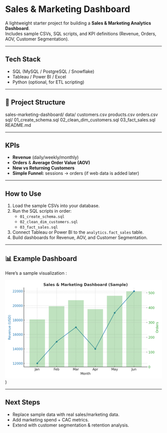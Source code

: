 # Sales & Marketing Dashboard

A lightweight starter project for building a **Sales & Marketing Analytics Dashboard**.  
Includes sample CSVs, SQL scripts, and KPI definitions (Revenue, Orders, AOV, Customer Segmentation).  

---

## Tech Stack
- SQL (MySQL / PostgreSQL / Snowflake)
- Tableau / Power BI / Excel
- Python (optional, for ETL scripting)

---

## 📂 Project Structure
sales-marketing-dashboard/
data/
customers.csv
products.csv
orders.csv
sql/
01_create_schema.sql
02_clean_dim_customers.sql
03_fact_sales.sql
README.md


---

##  KPIs
- **Revenue** (daily/weekly/monthly)
- **Orders** & **Average Order Value (AOV)**
- **New vs Returning Customers**
- **Simple Funnel:** sessions → orders (if web data is added later)

---

##  How to Use
1. Load the sample CSVs into your database.
2. Run the SQL scripts in order:
   - `01_create_schema.sql`
   - `02_clean_dim_customers.sql`
   - `03_fact_sales.sql`
3. Connect Tableau or Power BI to the `analytics.fact_sales` table.
4. Build dashboards for Revenue, AOV, and Customer Segmentation.

---

## 📊 Example Dashboard
Here’s a sample visualization :

![Dashboard Screenshot](dashboard-sample.png)
)

---

##  Next Steps
- Replace sample data with real sales/marketing data.
- Add marketing spend + CAC metrics.
- Extend with customer segmentation & retention analysis.

